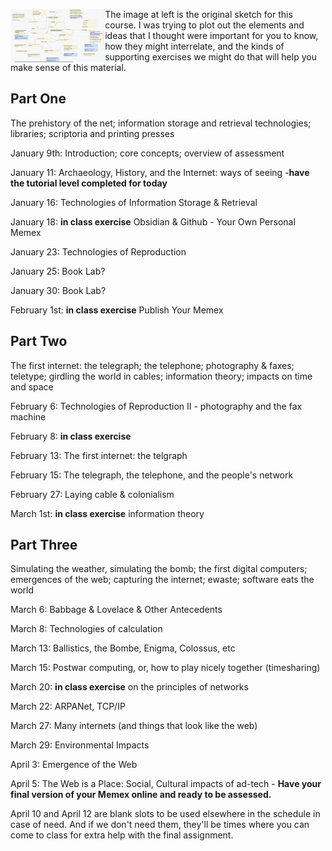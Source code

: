 <img src="../../assets/original-sketch.png" align="left" width="30%"></img> The image at left is the original sketch for this course. I was trying to plot out the elements and ideas that I thought were important for you to know, how they might interrelate, and the kinds of supporting exercises we might do that will help you make sense of this material.

## Part One

The prehistory of the net; information storage and retrieval technologies; libraries; scriptoria and printing presses

January 9th: Introduction; core concepts; overview of assessment

January 11: Archaeology, History, and the Internet: ways of seeing
	-**have the tutorial level completed for today**

January 16: Technologies of Information Storage & Retrieval

January 18: **in class exercise** Obsidian & Github - Your Own Personal Memex

January 23: Technologies of Reproduction

January 25: Book Lab?

January 30: Book Lab?

February 1st: **in class exercise** Publish Your Memex

## Part Two

The first internet: the telegraph; the telephone; photography & faxes; teletype; girdling the world in cables; information theory; impacts on time and space

February 6: Technologies of Reproduction II - photography and the fax machine

February 8: **in class exercise**

February 13: The first internet: the telgraph

February 15: The telegraph, the telephone, and the people's network

February 27: Laying cable & colonialism

March 1st: **in class exercise** information theory

## Part Three

Simulating the weather, simulating the bomb; the first digital computers; emergences of the web; capturing the internet; ewaste; software eats the world

March 6: Babbage & Lovelace & Other Antecedents

March 8: Technologies of calculation

March 13: Ballistics, the Bombe, Enigma, Colossus, etc

March 15: Postwar computing, or, how to play nicely together (timesharing)

March 20: **in class exercise** on the principles of networks

March 22: ARPANet, TCP/IP

March 27: Many internets (and things that look like the web)

March 29: Environmental Impacts

April 3: Emergence of the Web

April 5: The Web is a Place: Social, Cultural impacts of ad-tech
	- **Have your final version of your Memex online and ready to be assessed.**

April 10 and April 12 are blank slots to be used elsewhere in the schedule in case of need. And if we don't need them, they'll be times where you can come to class for extra help with the final assignment.
